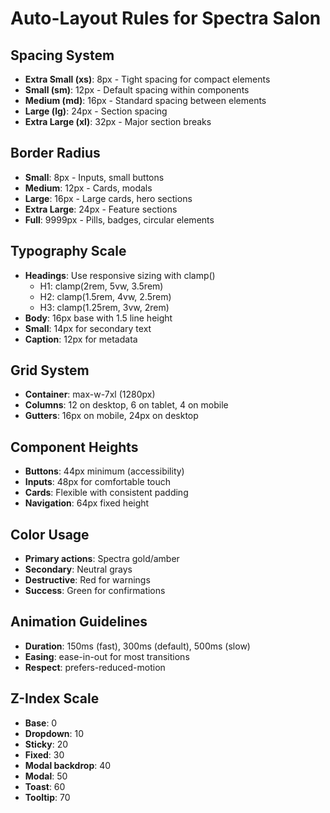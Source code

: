 # Auto-Layout Rules for Spectra Salon

## Spacing System

- **Extra Small (xs)**: 8px - Tight spacing for compact elements
- **Small (sm)**: 12px - Default spacing within components
- **Medium (md)**: 16px - Standard spacing between elements
- **Large (lg)**: 24px - Section spacing
- **Extra Large (xl)**: 32px - Major section breaks

## Border Radius

- **Small**: 8px - Inputs, small buttons
- **Medium**: 12px - Cards, modals
- **Large**: 16px - Large cards, hero sections
- **Extra Large**: 24px - Feature sections
- **Full**: 9999px - Pills, badges, circular elements

## Typography Scale

- **Headings**: Use responsive sizing with clamp()
  - H1: clamp(2rem, 5vw, 3.5rem)
  - H2: clamp(1.5rem, 4vw, 2.5rem)
  - H3: clamp(1.25rem, 3vw, 2rem)
- **Body**: 16px base with 1.5 line height
- **Small**: 14px for secondary text
- **Caption**: 12px for metadata

## Grid System

- **Container**: max-w-7xl (1280px)
- **Columns**: 12 on desktop, 6 on tablet, 4 on mobile
- **Gutters**: 16px on mobile, 24px on desktop

## Component Heights

- **Buttons**: 44px minimum (accessibility)
- **Inputs**: 48px for comfortable touch
- **Cards**: Flexible with consistent padding
- **Navigation**: 64px fixed height

## Color Usage

- **Primary actions**: Spectra gold/amber
- **Secondary**: Neutral grays
- **Destructive**: Red for warnings
- **Success**: Green for confirmations

## Animation Guidelines

- **Duration**: 150ms (fast), 300ms (default), 500ms (slow)
- **Easing**: ease-in-out for most transitions
- **Respect**: prefers-reduced-motion

## Z-Index Scale

- **Base**: 0
- **Dropdown**: 10
- **Sticky**: 20
- **Fixed**: 30
- **Modal backdrop**: 40
- **Modal**: 50
- **Toast**: 60
- **Tooltip**: 70
